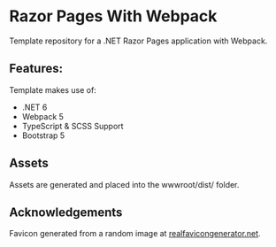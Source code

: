 # Razor Pages With Webpack
Template repository for a .NET Razor Pages application with Webpack.

## Features:
Template makes use of:
* .NET 6
* Webpack 5
* TypeScript & SCSS Support
* Bootstrap 5

## Assets
Assets are generated and placed into the wwwroot/dist/ folder.

## Acknowledgements
Favicon generated from a random image at [realfavicongenerator.net](https://realfavicongenerator.net/).